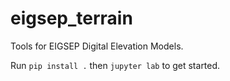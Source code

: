 # eigsep_terrain

Tools for EIGSEP Digital Elevation Models.



Run `pip install .` then `jupyter lab` to get started.
